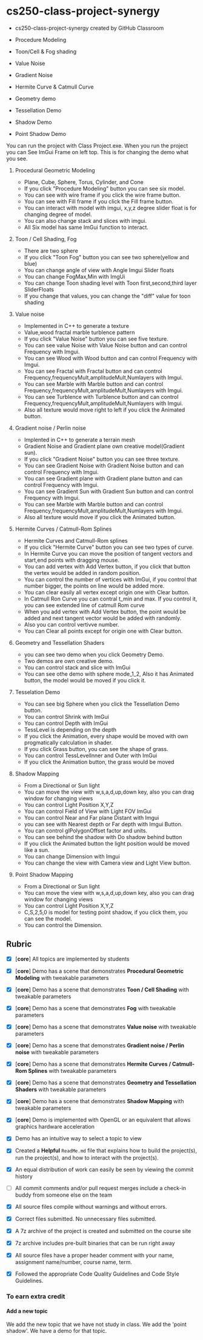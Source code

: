 # cs250-class-project-synergy
* cs250-class-project-synergy created by GitHub Classroom
* Procedure Modeling

* Toon/Cell & Fog shading
* Value Noise
* Gradient Noise
* Hermite Curve & Catmull Curve
* Geometry demo
* Tessellation Demo
* Shadow Demo
* Point Shadow Demo

You can run the project with Class Project.exe. When you run the project you can See ImGui Frame on left top. This is for changing the demo what you see.
1. Procedural Geometric Modeling
	- Plane, Cube, Sphere, Torus, Cylinder, and Cone
	- If you click "Procedure Modeling" button you can see six model.
	- You can see with wire frame if you click the wire frame button.
	- You can see with Fill frame if you click the Fill frame button.
	- You can interact with model with imgui, x,y,z degree slider float is for changing degree of model.
	- You can also change stack and slices with imgui.
	- All Six model has same ImGui function to interact.
2. Toon / Cell Shading, Fog
	- There are two sphere
	- If you click "Toon Fog" button you can see two sphere(yellow and blue)
	- You can change angle of view with Angle Imgui Slider floats
	- You can change FogMax,Min with ImgUi
	- You can change Toon shading level with Toon first,second,third layer SliderFloats
	- If you change that values, you can change the "diff" value for toon shading
3. Value noise
	- Implemented in C++ to generate a texture
	- Value,wood fractal marble turblence pattern
	- If you click "Value Noise" button you can see five texture.
	- You can see value Noise with Value Noise button and can control Frequency with Imgui.
	- You can see Wood with Wood button and can control Frequency with Imgui.
	- You can see Fractal with Fractal button and can control Frequency,frequencyMult,amplitudeMult,Numlayers with Imgui.
	- You can see Marble with Marble button and can control Frequency,frequencyMult,amplitudeMult,Numlayers with Imgui.
	- You can see Turblence with Turblence button and can control Frequency,frequencyMult,amplitudeMult,Numlayers with Imgui.
	- Also all texture would move right to left if you click the Animated button.
4. Gradient noise / Perlin noise
	- Implented in C++ to generate a terrain mesh
	- Gradient Noise and Gradient plane own creative model(Gradient sun).
	- If you click "Gradient Noise" button you can see three texture.
	- You can see Gradient Noise with Gradient Noise button and can control Frequency with Imgui.
	- You can see Gradient plane with Gradient plane button and can control Frequency with Imgui.
	- You can see Gradient Sun with Gradient Sun button and can control Frequency with Imgui.
	- You can see Marble with Marble button and can control Frequency,frequencyMult,amplitudeMult,Numlayers with Imgui.
	- Also all texture would move if you click the Animated button.
5. Hermite Curves / Catmull-Rom Splines
	- Hermite Curves and Catmull-Rom splines
	- If you click "Hermite Curve" button you can see two types of curve.
	- In Hermite Curve you can move the position of tangent vectors and start,end points with dragging mouse.
	- You can add vertex with Add Vertex button, if you click that button the vertex would be added in random position.
	- You can control the number of vertices with ImGui, if you control that number bigger, the points on line would be added more.
	- You can clear easily all vertex except origin one with Clear button.
	- In Catmull Ron Curve you can contral t_min and max. If you control it, you can see extended line of catmull Rom curve 
	- When you add vertex with Add Vertex button, the point would be added and next tangent vector would be added with randomly.
	- Also you can control vertivve number.
	- You can Clear all points except for origin one with Clear button.

6. Geometry and Tessellation Shaders
	- you can see two demo when you click Geometry Demo.
	- Two demos are own creative demo.
	- You can control stack and slice with ImGui
	- You can see othe demo with sphere mode_1_2, Also it has Animated button, the model would be moved if you click it.
7. Tesselation Demo
	- You can see big Sphere when you click the Tessellation Demo button.
	- You can control Shrink with ImGui
	- You can control Depth with ImGui
	- TessLevel is depending on the depth
	- If you click the Animation, every shape would be moved with own progmatically calculation in shader.
	- If you click Grass button, you can see the shape of grass.
	- You can control TessLevelInner and Outer with ImGui
	- If you click the Animation button, the grass would be moved
8. Shadow Mapping
	- From a Directional or Sun light
	- You can move the view with w,s,a,d,up,down key, also you can drag window for changing views
	- You can control Light Position X,Y,Z
	- You can control Field of View with Light FOV ImGui
	- You can control Near and Far plane Distant with Imgui
	- you can see with Nearest depth or Far depth with Imgui Button.
	- You can control glPolygonOffset factor and units.
	- You can see behind the shadow with Do shadow behind button
	- If you click the Animated button the light position would be moved like a sun.
	- You can change Dimension with Imgui
	- You can change the view with Camera view and Light View button.
9. Point Shadow Mapping
	- From a Directional or Sun light
	- You can move the view with w,s,a,d,up,down key, also you can drag window for changing views
	- You can control Light Position X,Y,Z
	- C,S,2,5,0 is model for testing point shadow, if you click them, you can see the model.
	- You can control the Dimension.
## Rubric

- [x] [**core**] All topics are implemented by students
- [x] [**core**] Demo has a scene that demonstrates **Procedural Geometric Modeling** with tweakable parameters
- [x] [**core**] Demo has a scene that demonstrates **Toon / Cell Shading** with tweakable parameters
- [x] [**core**] Demo has a scene that demonstrates **Fog** with tweakable parameters
- [x] [**core**] Demo has a scene that demonstrates **Value noise** with tweakable parameters
- [x] [**core**] Demo has a scene that demonstrates **Gradient noise / Perlin noise** with tweakable parameters
- [x] [**core**] Demo has a scene that demonstrates **Hermite Curves / Catmull-Rom Splines** with tweakable parameters
- [x] [**core**] Demo has a scene that demonstrates **Geometry and Tessellation Shaders** with tweakable parameters
- [x] [**core**] Demo has a scene that demonstrates **Shadow Mapping** with tweakable parameters
- [x] [**core**] Demo is implemented with OpenGL or an equivalent that allows graphics hardware acceleration 
- [x] Demo has an intuitive way to select a topic to view
- [x] Created a **Helpful** `ReadMe.md` file that explains how to build the project(s), run the project(s), and how to interact with the project(s).
- [x] An equal distribution of work can easily be seen by viewing the commit history
- [ ] All commit comments and/or pull request merges include a check-in buddy from someone else on the team
- [x] All source files compile without warnings and without errors.
- [x] Correct files submitted. No unnecessary files submitted.
- [x] A 7z archive of the project is created and submitted on the course site
- [x] 7z archive includes pre-built binaries that can be run right away
- [x] All source files have a proper header comment with your name, assignment name/number, course name, term.
- [x] Followed the appropriate Code Quality Guidelines and Code Style Guidelines.


### To earn extra credit

#### Add a new topic

We add the new topic that we have not study in class. We add the 'point shadow'. We have a demo for that topic.



